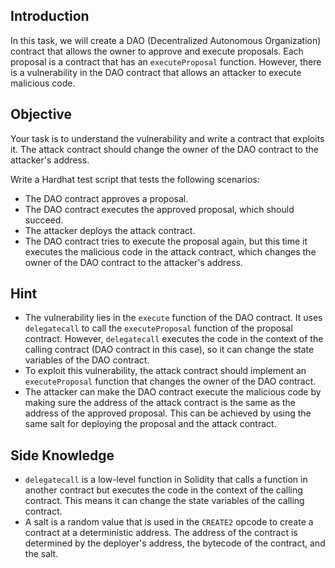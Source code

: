 ## Introduction
In this task, we will create a DAO (Decentralized Autonomous Organization) contract that allows the owner to approve and execute proposals. Each proposal is a contract that has an `executeProposal` function. However, there is a vulnerability in the DAO contract that allows an attacker to execute malicious code.

## Objective
Your task is to understand the vulnerability and write a contract that exploits it. The attack contract should change the owner of the DAO contract to the attacker's address.

Write a Hardhat test script that tests the following scenarios:
- The DAO contract approves a proposal.
- The DAO contract executes the approved proposal, which should succeed.
- The attacker deploys the attack contract.
- The DAO contract tries to execute the proposal again, but this time it executes the malicious code in the attack contract, which changes the owner of the DAO contract to the attacker's address.

## Hint
- The vulnerability lies in the `execute` function of the DAO contract. It uses `delegatecall` to call the `executeProposal` function of the proposal contract. However, `delegatecall` executes the code in the context of the calling contract (DAO contract in this case), so it can change the state variables of the DAO contract.
- To exploit this vulnerability, the attack contract should implement an `executeProposal` function that changes the owner of the DAO contract.
- The attacker can make the DAO contract execute the malicious code by making sure the address of the attack contract is the same as the address of the approved proposal. This can be achieved by using the same salt for deploying the proposal and the attack contract.

## Side Knowledge
- `delegatecall` is a low-level function in Solidity that calls a function in another contract but executes the code in the context of the calling contract. This means it can change the state variables of the calling contract.
- A salt is a random value that is used in the `CREATE2` opcode to create a contract at a deterministic address. The address of the contract is determined by the deployer's address, the bytecode of the contract, and the salt.